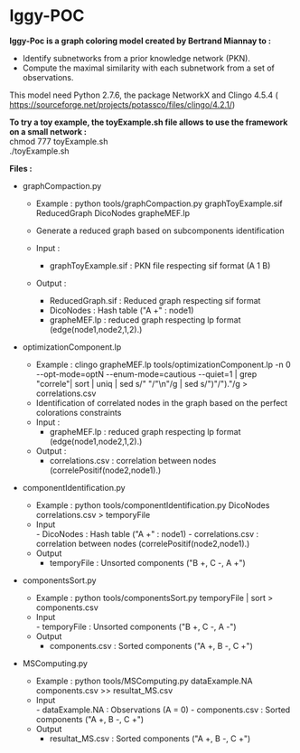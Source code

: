 # Iggy-POC 
**Iggy-Poc is a graph coloring model created by Bertrand Miannay to :**
- Identify subnetworks from a prior knowledge network (PKN).
- Compute the maximal similarity with each subnetwork from a set of observations.

This model need Python 2.7.6, the package NetworkX and Clingo 4.5.4 ( https://sourceforge.net/projects/potassco/files/clingo/4.2.1/)

 **To try a toy example, the toyExample.sh file allows to use the framework on a small network :**   
    chmod 777 toyExample.sh    
    ./toyExample.sh

**Files :**

-  graphCompaction.py
    - Example : python tools/graphCompaction.py graphToyExample.sif ReducedGraph DicoNodes grapheMEF.lp

    - Generate a reduced graph based on subcomponents identification
    - Input : 
        - graphToyExample.sif : PKN file respecting sif format (A  1   B)
    - Output : 
        - ReducedGraph.sif : Reduced graph respecting sif format
        - DicoNodes :  Hash table  ("A +" : node1)
        - grapheMEF.lp : reduced graph respecting lp format (edge(node1,node2,1,2).)

- optimizationComponent.lp
    - Example : clingo grapheMEF.lp tools/optimizationComponent.lp -n 0 --opt-mode=optN --enum-mode=cautious --quiet=1 | grep "correle"| sort | uniq | sed s/" "/"\n"/g | sed s/")"/")."/g > correlations.csv
    - Identification of correlated nodes in the graph based on the perfect colorations constraints
    - Input : 
        - grapheMEF.lp : reduced graph respecting lp format (edge(node1,node2,1,2).)
    - Output : 
        - correlations.csv : correlation between nodes (correlePositif(node2,node1).)
    
    
- componentIdentification.py 
    - Example : python tools/componentIdentification.py  DicoNodes correlations.csv > temporyFile
    - Input   
           - DicoNodes : Hash table  ("A +" : node1)
           - correlations.csv : correlation between nodes (correlePositif(node2,node1).)
    - Output
        - temporyFile : Unsorted components ("B +, C -, A +")
    
- componentsSort.py
    - Example : python tools/componentsSort.py temporyFile | sort > components.csv
    - Input   
           - temporyFile : Unsorted components ("B +, C -, A -")
    - Output
        - components.csv : Sorted components ("A +, B -, C +")

- MSComputing.py
    - Example : python tools/MSComputing.py dataExample.NA components.csv >> resultat_MS.csv
    - Input   
           - dataExample.NA : Observations (A = 0)
           - components.csv : Sorted components ("A +, B -, C +")
    - Output
        - resultat_MS.csv : Sorted components ("A +, B -, C +")

